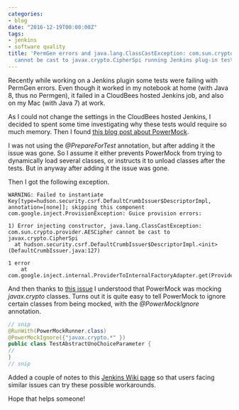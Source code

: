```yaml
---
categories:
- blog
date: "2016-12-19T00:00:00Z"
tags:
- jenkins
- software quality
title: 'PermGen errors and java.lang.ClassCastException: com.sun.crypto.provider.AESCipher
  cannot be cast to javax.crypto.CipherSpi running Jenkins plug-in tests with PowerMock'
---
```


Recently while working on a Jenkins plugin some tests were failing with PermGen errors.
Even though it worked in my notebook at home (with Java 8, thus no Permgen), it failed
in a CloudBees hosted Jenkins job, and also on my Mac (with Java 7) at work.

As I could not change the settings in the CloudBees hosted Jenkins, I decided to spent some
time investigating why these tests would require so much memory. Then I found
[this blog post about PowerMock](https://angus.nyc/2015/fixing-common-powermock-problems/).

I was not using the *@PrepareForTest* annotation, but after adding it the issue was gone. So I
assume it either prevents PowerMock from trying to dynamically load several classes, or instructs
it to unload classes after the tests. But in anyway after adding it the issue was gone.

Then I got the following exception.

```shell
WARNING: Failed to instantiate Key[type=hudson.security.csrf.DefaultCrumbIssuer$DescriptorImpl, annotation=[none]]; skipping this component
com.google.inject.ProvisionException: Guice provision errors:

1) Error injecting constructor, java.lang.ClassCastException: com.sun.crypto.provider.AESCipher cannot be cast to javax.crypto.CipherSpi
  at hudson.security.csrf.DefaultCrumbIssuer$DescriptorImpl.<init>(DefaultCrumbIssuer.java:127)

1 error
    at com.google.inject.internal.ProviderToInternalFactoryAdapter.get(ProviderToInternalFactoryAdapter.java:52)
```

And then thanks to [this issue](https://github.com/powermock/powermock/issues/294) I understood
that PowerMock was mocking *javax.crypto* classes. Turns out it is quite easy to tell
PowerMock to ignore certain classes from being mocked, with the *@PowerMockIgnore* annotation.

```java
// snip
@RunWith(PowerMockRunner.class)
@PowerMockIgnore({"javax.crypto.*" })
public class TestAbstractUnoChoiceParameter {
//
}
// snip
```

Added a couple of notes to this [Jenkins Wiki page](https://wiki.jenkins-ci.org/display/JENKINS/Mocking+in+Unit+Tests)
so that users facing similar issues can try these possible workarounds.

Hope that helps someone!
